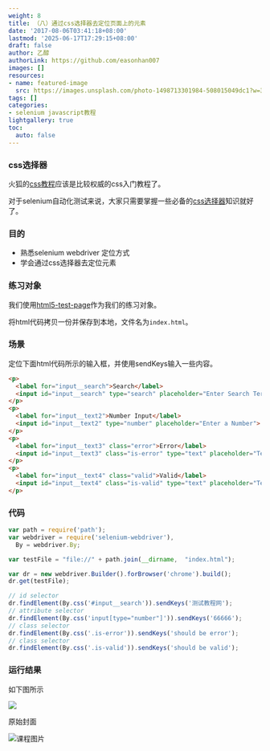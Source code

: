 ```yaml
---
weight: 8
title: （八）通过css选择器去定位页面上的元素
date: '2017-08-06T03:41:18+08:00'
lastmod: '2025-06-17T17:29:15+08:00'
draft: false
author: 乙醇
authorLink: https://github.com/easonhan007
images: []
resources:
- name: featured-image
  src: https://images.unsplash.com/photo-1498713301984-508015049dc1?w=300
tags: []
categories:
- selenium javascript教程
lightgallery: true
toc:
  auto: false
---
```




### css选择器

火狐的[css教程](https://developer.mozilla.org/zh-CN/docs/Learn/CSS)应该是比较权威的css入门教程了。

对于selenium自动化测试来说，大家只需要掌握一些必备的[css选择器](https://developer.mozilla.org/en-US/docs/Learn/CSS/Introduction_to_CSS/Selectors)知识就好了。


### 目的

* 熟悉selenium webdriver 定位方式
* 学会通过css选择器去定位元素


### 练习对象

我们使用[html5-test-page](https://github.com/cbracco/html5-test-page/blob/master/index.html)作为我们的练习对象。

将html代码拷贝一份并保存到本地，文件名为```index.html```。

### 场景

定位下面html代码所示的输入框，并使用sendKeys输入一些内容。

```html
<p>
  <label for="input__search">Search</label>
  <input id="input__search" type="search" placeholder="Enter Search Term">
</p>
<p>
  <label for="input__text2">Number Input</label>
  <input id="input__text2" type="number" placeholder="Enter a Number">
</p>
<p>
  <label for="input__text3" class="error">Error</label>
  <input id="input__text3" class="is-error" type="text" placeholder="Text Input">
</p>
<p>
  <label for="input__text4" class="valid">Valid</label>
  <input id="input__text4" class="is-valid" type="text" placeholder="Text Input">
</p>

```

### 代码

```javascript
var path = require('path');
var webdriver = require('selenium-webdriver'),
  By = webdriver.By;

var testFile = "file://" + path.join(__dirname,  "index.html");

var dr = new webdriver.Builder().forBrowser('chrome').build();
dr.get(testFile);

// id selector
dr.findElement(By.css('#input__search')).sendKeys('测试教程网');
// attribute selector
dr.findElement(By.css('input[type="number"]')).sendKeys('66666');
// class selector
dr.findElement(By.css('.is-error')).sendKeys('should be error');
// class selector
dr.findElement(By.css('.is-valid')).sendKeys('should be valid');

```

### 运行结果

如下图所示

![](http://wx4.sinaimg.cn/mw690/726a2979gy1fhb7dut06qj20g009aaai.jpg)




原始封面

![课程图片](https://images.unsplash.com/photo-1498713301984-508015049dc1?w=300)

